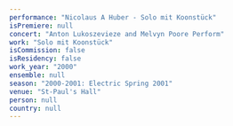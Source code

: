 ```yaml
---
performance: "Nicolaus A Huber - Solo mit Koonstück"
isPremiere: null
concert: "Anton Lukoszevieze and Melvyn Poore Perform"
work: "Solo mit Koonstück"
isCommission: false
isResidency: false
work_year: "2000"
ensemble: null
season: "2000-2001: Electric Spring 2001"
venue: "St-Paul's Hall"
person: null
country: null
---
```


